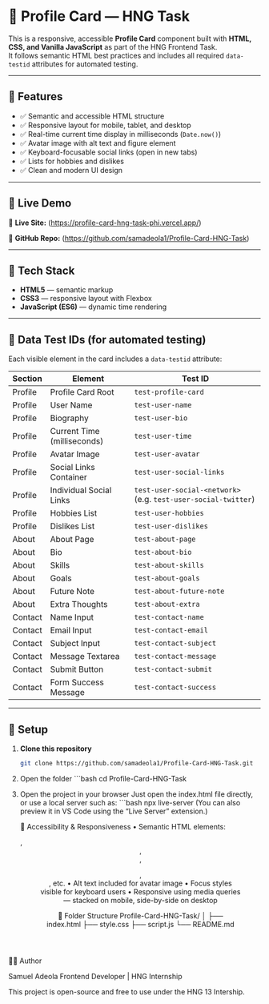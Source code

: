 # 🌟 Profile Card — HNG Task

This is a responsive, accessible **Profile Card** component built with **HTML, CSS, and Vanilla JavaScript** as part of the HNG Frontend Task.  
It follows semantic HTML best practices and includes all required `data-testid` attributes for automated testing.

---

## 🧠 Features

- ✅ Semantic and accessible HTML structure  
- ✅ Responsive layout for mobile, tablet, and desktop  
- ✅ Real-time current time display in milliseconds (`Date.now()`)  
- ✅ Avatar image with alt text and figure element  
- ✅ Keyboard-focusable social links (open in new tabs)  
- ✅ Lists for hobbies and dislikes  
- ✅ Clean and modern UI design  

---

## 📸 Live Demo

🔗 **Live Site:** (https://profile-card-hng-task-phi.vercel.app/)

🔗 **GitHub Repo:** (https://github.com/samadeola1/Profile-Card-HNG-Task)

---

## 🧩 Tech Stack

- **HTML5** — semantic markup  
- **CSS3** — responsive layout with Flexbox  
- **JavaScript (ES6)** — dynamic time rendering  

---

## 🧪 Data Test IDs (for automated testing)

Each visible element in the card includes a `data-testid` attribute:


| Section | Element | Test ID |
|----------|----------|----------|
| Profile | Profile Card Root | `test-profile-card` |
| Profile | User Name | `test-user-name` |
| Profile | Biography | `test-user-bio` |
| Profile | Current Time (milliseconds) | `test-user-time` |
| Profile | Avatar Image | `test-user-avatar` |
| Profile | Social Links Container | `test-user-social-links` |
| Profile | Individual Social Links | `test-user-social-<network>` (e.g. `test-user-social-twitter`) |
| Profile | Hobbies List | `test-user-hobbies` |
| Profile | Dislikes List | `test-user-dislikes` |
| About | About Page | `test-about-page` |
| About | Bio | `test-about-bio` |
| About | Skills | `test-about-skills` |
| About | Goals | `test-about-goals` |
| About | Future Note | `test-about-future-note` |
| About | Extra Thoughts | `test-about-extra` |
| Contact | Name Input | `test-contact-name` |
| Contact | Email Input | `test-contact-email` |
| Contact | Subject Input | `test-contact-subject` |
| Contact | Message Textarea | `test-contact-message` |
| Contact | Submit Button | `test-contact-submit` |
| Contact | Form Success Message | `test-contact-success` |

---

## 🚀 Setup

1. **Clone this repository**
   ```bash
   git clone https://github.com/samadeola1/Profile-Card-HNG-Task.git
   
 2.	Open the folder
         ```bash
        cd Profile-Card-HNG-Task
    
3.	Open the project in your browser
        Just open the index.html file directly, or use a local server such as:
         ```bash
        npx live-server
        (You can also preview it in VS Code using the “Live Server” extension.)

    🧭 Accessibility & Responsiveness
	•	Semantic HTML elements: <article>, <header>, <section>, <figure>, <nav>, etc.
	•	Alt text included for avatar image
	•	Focus styles visible for keyboard users
	•	Responsive using media queries — stacked on mobile, side-by-side on desktop

    🧰 Folder Structure
    Profile-Card-HNG-Task/
│
├── index.html
├── style.css
├── script.js
└── README.md

👨‍💻 Author

Samuel Adeola
Frontend Developer | HNG Internship

This project is open-source and free to use under the HNG 13 Intership.